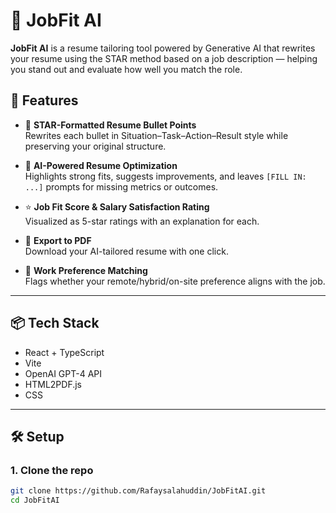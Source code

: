 # 💼 JobFit AI

**JobFit AI** is a resume tailoring tool powered by Generative AI that rewrites your resume using the STAR method based on a job description — helping you stand out and evaluate how well you match the role.

## 🚀 Features

- 📝 **STAR-Formatted Resume Bullet Points**  
  Rewrites each bullet in Situation–Task–Action–Result style while preserving your original structure.

- 🧠 **AI-Powered Resume Optimization**  
  Highlights strong fits, suggests improvements, and leaves `[FILL IN: ...]` prompts for missing metrics or outcomes.

- ⭐️ **Job Fit Score & Salary Satisfaction Rating**  
  Visualized as 5-star ratings with an explanation for each.

- 📎 **Export to PDF**  
  Download your AI-tailored resume with one click.

- 🧾 **Work Preference Matching**  
  Flags whether your remote/hybrid/on-site preference aligns with the job.

---

## 📦 Tech Stack

- React + TypeScript
- Vite
- OpenAI GPT-4 API
- HTML2PDF.js
- CSS

---

## 🛠 Setup

### 1. Clone the repo

```bash
git clone https://github.com/Rafaysalahuddin/JobFitAI.git
cd JobFitAI
```
